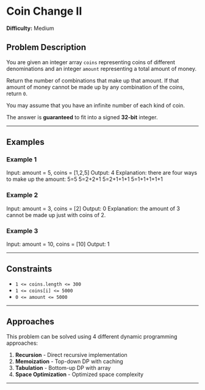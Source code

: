 # Coin Change II

**Difficulty:** Medium

## Problem Description

You are given an integer array `coins` representing coins of different denominations and an integer `amount` representing a total amount of money.

Return the number of combinations that make up that amount. If that amount of money cannot be made up by any combination of the coins, return `0`.

You may assume that you have an infinite number of each kind of coin.

The answer is **guaranteed** to fit into a signed **32-bit** integer.

---

## Examples

### Example 1
Input: amount = 5, coins = [1,2,5]
Output: 4
Explanation: there are four ways to make up the amount:
5=5
5=2+2+1
5=2+1+1+1
5=1+1+1+1+1

### Example 2
Input: amount = 3, coins = [2]
Output: 0
Explanation: the amount of 3 cannot be made up just with coins of 2.

### Example 3
Input: amount = 10, coins = [10]
Output: 1

---

## Constraints

- `1 <= coins.length <= 300`
- `1 <= coins[i] <= 5000`
- `0 <= amount <= 5000`

---

## Approaches

This problem can be solved using 4 different dynamic programming approaches:

1. **Recursion** - Direct recursive implementation
2. **Memoization** - Top-down DP with caching
3. **Tabulation** - Bottom-up DP with array
4. **Space Optimization** - Optimized space complexity

---
